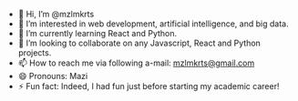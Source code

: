 - 👋 Hi, I’m @mzlmkrts
- 👀 I’m interested in web development, artificial intelligence, and big data.
- 🌱 I’m currently learning React and Python.
- 💞️ I’m looking to collaborate on any Javascript, React and Python projects.
- 📫 How to reach me via following a-mail: mzlmkrts@gmail.com
- 😄 Pronouns: Mazi
- ⚡ Fun fact: Indeed, I had fun just before starting my academic career!

<!---
mzlmkrts/mzlmkrts is a ✨ special ✨ repository because its `README.md` (this file) appears on your GitHub profile.
You can click the Preview link to take a look at your changes.
--->

